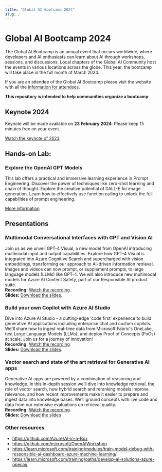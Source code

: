 ```yaml
---
title: "Global AI Bootcamp 2024"
slug: /
---
```

# Global AI Bootcamp 2024

The Global AI Bootcamp is an annual event that occurs worldwide, where developers and AI enthusiasts can learn about AI through workshops, sessions, and discussions. Local chapters of the Global AI Community host the events in various locations across the globe. This year, the bootcamp will take place in the full month of March 2024.

If you are an attendee of the Global AI Bootcamp please visit the website with all the [information for attendees](https://globalai.community/bootcamp#attendees).

**This repository is intended to help communities organize a bootcamp**


## Keynote 2024
 
Keynote will be made available on **23 February 2024**. 
Please keep 15 minutes free on your event.

[Watch the keynote of 2023](https://keynote.globalaibootcamp.com/)


## Hands-on Lab: 

### Explore the OpenAI GPT Models
This lab offers a practical and immersive learning experience in Prompt Engineering. Discover the power of techniques like zero-shot learning and chain of thought. 
Explore the creative potential of DALL-E for image generation. Learn how to effectively use function calling to unlock the full capabilities of prompt engineering.   
    
[More information](workshop)


## Presentations

### Multimodal Conversational Interfaces with GPT and Vision AI
Join us as we unveil GPT-4 Visual, a new model from OpenAI introducing multimodal input and output capabilities. Explore how GPT-4 Visual is integrated into Azure Cognitive Search and supercharged with vision embeddings, transforming our approach to AI-driven information retrieval. Images and videos can now prompt, or supplement prompts, to large language models (LLMs) like GPT-4. We will also introduce new multimodal models for Azure AI Content Safety, part of our Responsible AI product suite.    
**Recording:** [Watch the recording](https://ignite.microsoft.com/en-US/sessions/02b1a86c-657f-41e2-ac05-226e1a83f771?source=sessions).   
**Slides:** [Download the slides](https://medius.microsoft.com/video/asset/PPT/5158be5f-ecf8-4fcf-a3c2-5ce4fcf6c6c5?referrer=Microsoft+Ignite-%2Fen-US%2Fsessions%2F02b1a86c-657f-41e2-ac05-226e1a83f771&mhid=ignite&loc=en-us).    


### Build your own Copilot with Azure AI Studio
Dive into Azure AI Studio - a cutting-edge 'code first' experience to build generative AI applications including enterprise chat and custom copilots. We'll share how to ingest real-time data from Microsoft Fabric's OneLake, test Large Language Models (LLMs), and deploy Proof of Concepts (PoCs) at scale. Join us for a journey of innovation!   
**Recording:** [Watch the recording](https://ignite.microsoft.com/en-US/sessions/a630f4eb-a148-43cd-8a36-38dec7ed7098?source=sessions).   
**Slides:** [Download the slides](https://medius.microsoft.com/video/asset/PPT/5158be5f-ecf8-4fcf-a3c2-5ce4fcf6c6c5?referrer=Microsoft+Ignite-%2Fen-US%2Fsessions%2F02b1a86c-657f-41e2-ac05-226e1a83f771&mhid=ignite&loc=en-us).   


### Vector search and state of the art retrieval for Generative AI apps
Generative AI apps are powered by a combination of reasoning and knowledge. In this in-depth session we’ll dive into knowledge retrieval, the role of vector search, how hybrid search and reranking models improve relevance, and how recent improvements make it easier to prepare and ingest data into knowledge bases. We’ll ground concepts with live code and data from our extensive evaluations on retrieval quality.   
**Recording:** [Watch the recording](https://ignite.microsoft.com/en-US/sessions/18618ca9-0e4d-4f9d-9a28-0bc3ef5cf54e?source=sessions).  
**Slides:** [Download the slides](https://medius.microsoft.com/video/asset/PPT/1eca7b1d-4dd1-43f7-9b59-d87e0c7a8714?referrer=Microsoft+Ignite-%2Fen-US%2Fsessions%2F18618ca9-0e4d-4f9d-9a28-0bc3ef5cf54e&mhid=ignite&loc=en-us)


### Other resources
- https://github.com/Azure/AI-in-a-Box
- https://github.com/microsoft/OpenAIWorkshop
- https://learn.microsoft.com/training/modules/train-model-debug-with-responsible-ai-dashboard-azure-machine-learning/
- https://learn.microsoft.com/training/paths/develop-ai-solutions-azure-openai/
